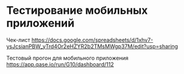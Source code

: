 # Тестирование мобильных приложений

Чек-лист
https://docs.google.com/spreadsheets/d/1xhv7-ysJcsianPBW_yTrd4Or2eHZYR2b2TMsMWgp37M/edit?usp=sharing

Тестовый прогон для мобильного приложения 
https://app.qase.io/run/G10/dashboard/112

